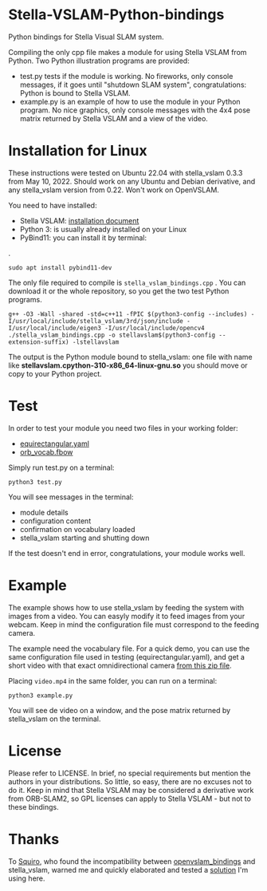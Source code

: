 # Stella-VSLAM-Python-bindings
Python bindings for Stella Visual SLAM system.

Compiling the only cpp file makes a module for using Stella VSLAM from Python.
Two Python illustration programs are provided:

- test.py tests if the module is working.  No fireworks, only console messages, if it goes until "shutdown SLAM system", congratulations: Python is bound to Stella VSLAM.
- example.py is an example of how to use the module in your Python program.  No nice graphics, only console messages with the 4x4 pose matrix returned by Stella VSLAM and a view of the video.


# Installation for Linux
These instructions were tested on Ubuntu 22.04 with stella_vslam 0.3.3 from May 10, 2022.  Should work on any Ubuntu and Debian derivative, and any stella_vslam version from 0.22.  Won't work on OpenVSLAM.

You need to have installed:

- Stella VSLAM: [installation document](https://stella-cv.readthedocs.io/en/latest/installation.html)
- Python 3: is usually already installed on your Linux
- PyBind11: you can install it by terminal:

.

    sudo apt install pybind11-dev

The only file required to compile is `stella_vslam_bindings.cpp` .  You can download it or the whole repository, so you get the two test Python programs.

    g++ -O3 -Wall -shared -std=c++11 -fPIC $(python3-config --includes) -I/usr/local/include/stella_vslam/3rd/json/include -I/usr/local/include/eigen3 -I/usr/local/include/opencv4 ./stella_vslam_bindings.cpp -o stellavslam$(python3-config --extension-suffix) -lstellavslam

The output is the Python module bound to stella_vslam: one file with name like **stellavslam.cpython-310-x86_64-linux-gnu.so** you should move or copy to your Python project.

# Test
In order to test your module you need two files in your working folder:

- [equirectangular.yaml](https://github.com/stella-cv/stella_vslam/blob/main/example/aist/equirectangular.yaml)
- [orb_vocab.fbow](https://github.com/stella-cv/FBoW_orb_vocab/raw/main/orb_vocab.fbow)

Simply run test.py on a terminal:

    python3 test.py

You will see messages in the terminal:

- module details
- configuration content
- confirmation on vocabulary loaded
- stella_vslam starting and shutting down

If the test doesn't end in error, congratulations, your module works well.

# Example
The example shows how to use stella_vslam by feeding the system with images from a video.  You can easyly modify it to feed images from your webcam.  Keep in mind the configuration file must correspond to the feeding camera.

The example need the vocabulary file.  For a quick demo, you can use the same configuration file used in testing (equirectangular.yaml), and get a short video with that exact omnidirectional camera [from this zip file](https://drive.google.com/uc?export=download&id=1d8kADKWBptEqTF7jEVhKatBEdN7g0ikY).

Placing `video.mp4` in the same folder, you can run on a terminal:

    python3 example.py

You will see de video on a window, and the pose matrix returned by stella_vslam on the terminal.

# License
Please refer to LICENSE.
In brief, no special requirements but mention the authors in your distributions.  So little, so easy, there are no excuses not to do it.
Keep in mind that Stella VSLAM may be considered a derivative work from ORB-SLAM2, so GPL licenses can apply to Stella VSLAM - but not to these bindings.

# Thanks

To [Squiro](https://github.com/Squiro), who found the incompatibility between [openvslam_bindings](https://github.com/AlejandroSilvestri/OpenVSLAM-Python-bindings) and stella_vslam, warned me and quickly elaborated and tested a [solution](https://github.com/Squiro/StellaVSLAM-Python-bindings) I'm using here.
